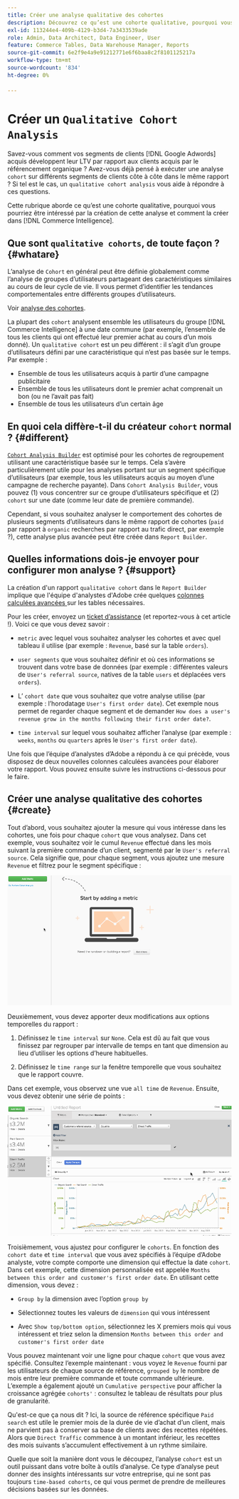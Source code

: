 ```yaml
---
title: Créer une analyse qualitative des cohortes
description: Découvrez ce qu’est une cohorte qualitative, pourquoi vous pourriez être intéressé par la création de cette analyse et comment la créer dans Commerce Intelligence.
exl-id: 113244e4-409b-4129-b3d4-7a3433539ade
role: Admin, Data Architect, Data Engineer, User
feature: Commerce Tables, Data Warehouse Manager, Reports
source-git-commit: 6e2f9e4a9e91212771e6f6baa8c2f8101125217a
workflow-type: tm+mt
source-wordcount: '834'
ht-degree: 0%

---
```


# Créer un `Qualitative Cohort Analysis`

Savez-vous comment vos segments de clients [!DNL Google Adwords] acquis développent leur LTV par rapport aux clients acquis par le référencement organique ? Avez-vous déjà pensé à exécuter une analyse `cohort` sur différents segments de clients côte à côte dans le même rapport ? Si tel est le cas, un `qualitative cohort analysis` vous aide à répondre à ces questions.

Cette rubrique aborde ce qu’est une cohorte qualitative, pourquoi vous pourriez être intéressé par la création de cette analyse et comment la créer dans [!DNL Commerce Intelligence].

## Que sont `qualitative cohorts`, de toute façon ? {#whatare}

L’analyse de `Cohort` en général peut être définie globalement comme l’analyse de groupes d’utilisateurs partageant des caractéristiques similaires au cours de leur cycle de vie. Il vous permet d’identifier les tendances comportementales entre différents groupes d’utilisateurs.

Voir [analyse des cohortes](https://www.cohortanalysis.com/).

La plupart des `cohort` analysent ensemble les utilisateurs du groupe [!DNL Commerce Intelligence] à une date commune (par exemple, l’ensemble de tous les clients qui ont effectué leur premier achat au cours d’un mois donné). Un `qualitative cohort` est un peu différent : il s’agit d’un groupe d’utilisateurs défini par une caractéristique qui n’est pas basée sur le temps. Par exemple :

* Ensemble de tous les utilisateurs acquis à partir d’une campagne publicitaire
* Ensemble de tous les utilisateurs dont le premier achat comprenait un bon (ou ne l’avait pas fait)
* Ensemble de tous les utilisateurs d’un certain âge

## En quoi cela diffère-t-il du créateur `cohort` normal ? {#different}

[`Cohort Analysis Builder`](../dev-reports/cohort-rpt-bldr.md) est optimisé pour les cohortes de regroupement utilisant une caractéristique basée sur le temps. Cela s’avère particulièrement utile pour les analyses portant sur un segment spécifique d’utilisateurs (par exemple, tous les utilisateurs acquis au moyen d’une campagne de recherche payante). Dans `Cohort Analysis Builder`, vous pouvez (1) vous concentrer sur ce groupe d’utilisateurs spécifique et (2) `cohort` sur une date (comme leur date de première commande).

Cependant, si vous souhaitez analyser le comportement des cohortes de plusieurs segments d’utilisateurs dans le même rapport de cohortes (`paid` par rapport à `organic` recherches par rapport au trafic direct, par exemple ?), cette analyse plus avancée peut être créée dans `Report Builder`.

## Quelles informations dois-je envoyer pour configurer mon analyse ? {#support}

La création d&#39;un rapport `qualitative cohort` dans le `Report Builder` implique que l&#39;équipe d&#39;analystes d&#39;Adobe crée quelques [ colonnes calculées avancées ](../data-warehouse-mgr/creating-calculated-columns.md) sur les tables nécessaires.

Pour les créer, envoyez un [ticket d’assistance](https://experienceleague.adobe.com/docs/commerce-knowledge-base/kb/troubleshooting/miscellaneous/mbi-service-policies.html?lang=fr) (et reportez-vous à cet article !). Voici ce que vous devez savoir :

* `metric` avec lequel vous souhaitez analyser les cohortes et avec quel tableau il utilise (par exemple : `Revenue`, basé sur la table `orders`).

* `user segments` que vous souhaitez définir et où ces informations se trouvent dans votre base de données (par exemple : différentes valeurs de `User's referral source`, natives de la table `users` et déplacées vers `orders`).

* L’ `cohort date` que vous souhaitez que votre analyse utilise (par exemple : l’horodatage `User's first order date`). Cet exemple nous permet de regarder chaque segment et de demander `How does a user's revenue grow in the months following their first order date?`.

* `time interval` sur lequel vous souhaitez afficher l’analyse (par exemple : `weeks`, `months` ou `quarters` après le `User's first order date`).

Une fois que l’équipe d’analystes d’Adobe a répondu à ce qui précède, vous disposez de deux nouvelles colonnes calculées avancées pour élaborer votre rapport. Vous pouvez ensuite suivre les instructions ci-dessous pour le faire.

## Créer une analyse qualitative des cohortes {#create}

Tout d’abord, vous souhaitez ajouter la mesure qui vous intéresse dans les cohortes, une fois pour chaque `cohort` que vous analysez. Dans cet exemple, vous souhaitez voir le cumul `Revenue` effectué dans les mois suivant la première commande d’un client, segmenté par le `User's referral source`. Cela signifie que, pour chaque segment, vous ajoutez une mesure `Revenue` et filtrez pour le segment spécifique :

![](../../assets/qualcohort1.gif)

Deuxièmement, vous devez apporter deux modifications aux options temporelles du rapport :

1. Définissez le `time interval` sur `None`. Cela est dû au fait que vous finissez par regrouper par intervalle de temps en tant que dimension au lieu d’utiliser les options d’heure habituelles.

1. Définissez le `time range` sur la fenêtre temporelle que vous souhaitez que le rapport couvre.

Dans cet exemple, vous observez une vue `all time` de `Revenue`. Ensuite, vous devez obtenir une série de points :

![](../../assets/qualcohort2.gif)

Troisièmement, vous ajustez pour configurer le `cohorts`. En fonction des `cohort date` et `time interval` que vous avez spécifiés à l’équipe d’Adobe analyste, votre compte comporte une dimension qui effectue la date `cohort`. Dans cet exemple, cette dimension personnalisée est appelée `Months between this order and customer's first order date`. En utilisant cette dimension, vous devez :

* `Group by` la dimension avec l’option `group by`

* Sélectionnez toutes les valeurs de `dimension` qui vous intéressent

* Avec `Show top/bottom option`, sélectionnez les X premiers mois qui vous intéressent et triez selon la dimension `Months between this order and customer's first order date`

Vous pouvez maintenant voir une ligne pour chaque `cohort` que vous avez spécifié. Consultez l’exemple maintenant : vous voyez le `Revenue` fourni par les utilisateurs de chaque source de référence, `grouped by` le nombre de mois entre leur première commande et toute commande ultérieure. L’exemple a également ajouté un `Cumulative perspective` pour afficher la croissance agrégée `cohorts'` : consultez le tableau de résultats pour plus de granularité.

Qu&#39;est-ce que ça nous dit ? Ici, la source de référence spécifique `Paid search` est utile le premier mois de la durée de vie d’achat d’un client, mais ne parvient pas à conserver sa base de clients avec des recettes répétées. Alors que `Direct Traffic` commence à un montant inférieur, les recettes des mois suivants s’accumulent effectivement à un rythme similaire.

Quelle que soit la manière dont vous le découpez, l’analyse `cohort` est un outil puissant dans votre boîte à outils d’analyse. Ce type d’analyse peut donner des insights intéressants sur votre entreprise, qui ne sont pas toujours `time-based cohorts`, ce qui vous permet de prendre de meilleures décisions basées sur les données.
